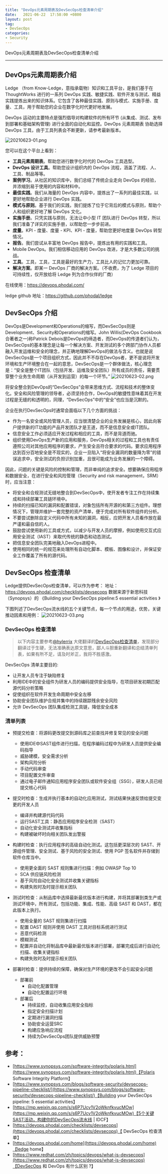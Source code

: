 ```yaml
---
title: "DevOps元素周期表及DevSecOps检查清单介绍"
date:   2021-06-22  17:58:00 +0800
layout: post
tag:
- DevSecOps
categories:
- Security
---
```


DevOps元素周期表及DevSecOps检查清单介绍

------
## DevOps元素周期表介绍
Ledge （from Know-Ledge，意指承载物）知识和工具平台，是我们基于在 ThoughtWorks 进行的一系列 DevOps 实践、敏捷实践、软件开发与测试、精益实践提炼出来的知识体系。它包含了各种最佳实践、原则与模式、实施手册、度量、工具，用于帮助您的企业在数字化时代更好地发展。

DevOps 运动的主要特点是强烈倡导对构建软件的所有环节 (从集成、测试、发布到部署和基础架构管理) 进行全面的自动化和监控。DevOps 元素周期表 协助选择 DevOps 工具，由于工具​列表会不断更新，请参考最新版本。

![20210623-01.png](/images/20210623-01.png)

您可以在这个平台上看到：
* **工具元素周期表**。帮助您进行数字化时代的 DevOps 工具选型。
* **DevOps 设计工具**。帮助您设计组织内的 DevOps 流程，涵盖了流程、人、工具、制品等等。
* **案例学习**。从社区的知识库中，我们总结了传统企业走向 DevOps 的经验，并浓缩到易于使用的内容和材料中。
* **最佳实践**。我们从海量的 DevOps 内容中，提炼出了一系列的最佳实践，以更好地帮助企业进行 DevOps 实践。
* **模式与原则**。基于我们的实践，我们提炼了位于它背后的模式与原则，帮助个人和组织更好地了解 DevOps 文化。
* **实施手册**。只凭实践与原则，无法让中小型 IT 团队进行 DevOps 转型，所以我们准备了详实的实施手册，以帮助您一步步前进。
* **度量**。KPI - 度量、度量 - KPI、KPI - 度量，帮助您更好地度量 DevOps 转型情况。
* **报告**。我们尝试从丰富地 DevOps 报告中，提炼出有用的实践和工具。
* Mobile DevOps。我们相信移动应用的 DevOps 改进，才是大多数公司的挑战。
* **工具**。工具，工具，工具是最好的生产力，工具比人的记忆力更加可靠。
* **解决方案**。即某一 DevOps 厂商的解决方案。（不收费，为了 Ledge 项目的可持续性，仅开放给将 Ledge 列为合作伙伴的厂商）

在线使用：https://devops.phodal.com/

ledge github 地址：https://github.com/phodal/ledge

## DevSecOps 介绍

DevOps是Development和Operations的缩写，而DevSecOps则是Development、Security和Operations的缩写。John Willis(DevOps Cookbook合著者之一)称Patrick Debois是DevOps的缔造者，而DevOps的传道者们认为，DevSecOps的基本理念是让每一个解决方案、开发测试的多个跨部门协作人员都融入开发运维和安全的理念，并正确地理解DevOps的做法与含义。也就是说DevSecOps是一个项目组织方式，因此并不不存在DevOps者，更不是说将开发环境和生产环境整合在一起的意思，DevSecOps是一个群体做法，核心理念是：“安全是整个IT团队（包括开发、运维及安全团队）所有成员的责任，需要贯穿整个业务生命周期（从开发到运营）的每一个环节。”
![20210623-02.png](/images/20210623-02.png)

将安全整合到DevOps的“DevSecOps”会带来思维方式、流程和技术的整体变化。安全和风险管理的领导者，必须坚持合作，DevOps的敏捷性意味着其在开发过程是无缝的和透明的，同理，“DevSecOps”中的“安全”也应当是沉默的。

企业在执行DevSecOps时通常会面临以下几个方面的挑战：

* 作为一名安全或风险管理人员，应当很清楚企业的业务发展是核心，因此向客户提供新的IT功能的产品开发团队才是王道，而不是信息安全或IT团队。
* 信息安全工作必须适应开发过程和相应的工具，而不是背道而驰。
* 组织使用DevOps生产新的应用和服务，DevOps相关的过程和工具也有责任遵照公司对其他应用程序的要求，产生安全且符合要求的代码。要求应用程序达到百分百地安全是不现实的，企业一旦陷入“将安全漏洞的数量降为零”的错误追求中，安全测试的负担识别加重，且很可能成为业务发展的一个障碍。

因此，问题的关键是风险的控制和管理，而非单纯的追求安全。想要确保应用程序和数据安全，在进行安全和风险管理（Security and risk management，SRM）时，应当注意：

* 将安全和合规测试无缝地整合到DevSecOps中，使开发者专注工作在持续集成和持续部署工具链环境中。
* 持续的扫描已知的漏洞和配置错误，对象包括所有开源的和第三方组件。理想情况下，管理并维护一套完整的资产清单，便于完成对所有软件组件的分析。
* 不要尝试删除自定义代码中所有未知的漏洞，相反，应把开发人员看作放在最严谨和最自信的人。
* 鼓励尝试使用新的工具或方式，以减少与开发人员的摩擦，例如使用交互式应用安全测试（IAST）来取代传统的静态和动态测试。
* 把信息安全团队完美地融入DevOps进程中。
* 使用相同的统一的规范来处理所有自动化脚本、模板、图像和设计，并保证安全工作覆盖了所有的源代码。

## DevSecOps 检查清单
Ledge提供DevSecOps检查清单，可以作为参考：
地址：https://devops.phodal.com/checklists/devsecops
数据来源于新思科技（Synopsys）的 《Building your DevSecOps pipeline:5 essential activities 》

下图列述了DevSecOps流水线的五个关键节点，每一个节点的用途，优势，关键推动因素和用例：
![20210623-03.png](/images/20210623-03.png)
 
### DevSecOps 检查清单

> 以下内容主要参考[@hylerrix](https://github.com/hylerrix) 大佬翻译的[DevSecOps检查清单](https://devops.phodal.com/checklists/devsecops)，发现部分翻译过于生硬，无法准确表达原文意思，鄙人斗胆重新翻译和总结清单列表，如果有所不足，请及时斧正，我将不胜感激。

DevSecOps 清单主要目的:

* 让开发人员专注于缺陷修复
* 利用IDE中的安全组件为研发人员的编码提供安全指导，在项目研发初期匹配源代码分析策略
* 促使组织在软件开发生命周期中安全左移
* 协助安全团队维护合规并集中的持续跟踪残余安全风险
* 允许 DevSecOps 团队集成检测工具链，降低安全成本

### 清单列表

- 预提交检查：将源码更改提交到源码库之前查找并修复常见的安全问题
    - 使用IDE中SAST组件进行扫描，在程序编码过程中为研发人员提供安全编码指导 
    - 威胁建模，安全需求分析
    - 架构风险分析
    - 手动代码审查
    - 项目配置文件审查
    - 通过电子邮件通知应用程序安全团队或软件安全组（SSG），研发人员已经提交核心代码

- 提交时检查：生成并执行基本的自动化应用测试，测试结果快速反馈给提交变更的开发人员
    - 编译并构建源代码代码
    - 运行SAST工具：静态应用程序安全检测（SAST）
    - 自动化安全测试并收集指标
    - 构建被破坏时向相关团队发出警报
    
- 构建时检查：执行应用程序的高级自动化测试。这包括更深层次的 SAST、开源组件管理、安全测试、基于风险的安全测试、使用 PGP 签名软件并存储到软件仓库当中。
    - 使用更全面的 SAST 规则集进行扫描：例如 OWASP Top 10
    - SCA 供应链风险检测
    - 基于风险自动化安全测试并收集关键指标
    - 构建失败时及时提示相关团队
    
- 测试时检查：从制品库中选择最新最优版本进行构建，并将其部署到类生产或测试环境中，所有测试，包括功能、集成、性能、高级 SAST 和 DAST，都在此版本上执行。
    - 使用全量的 SAST 规则集进行扫描
    - 配置 DAST 规则并使用 DAST 工具对目标系统进行测试
    - 恶意代码检测
    - 模糊测试
    - 配置并自动化将制品库中最新最优版本进行部署，部署完成后进行自动化扫描、收集关键指标
    - 构建失败时及时提示相关团队
    
- 部署时检查：提供持续的保障，确保对生产环境的更改不会引起安全问题
    - 部署前
        - 自动化配置管理
        - 自动化配置运行环境
    - 部署后
        - 持续监控，自动收集应用安全指标
        - 指定安全扫描计划
        - 定期进行漏洞扫描
        - 协助安全运营SRC
        - 构建应急响应流程
        - 持续为DevSecOps团队提供威胁预警

## 参考：
- [https://www.synopsys.com/software-integrity/polaris.html](https://www.synopsys.com/software-integrity/polaris.html)【Polaris Software Integrity Platform】
- [https://www.synopsys.com/blogs/software-security/devsecops-pipeline-checklist/](https://www.synopsys.com/blogs/software-security/devsecops-pipeline-checklist/)【Building your DevSecOps pipeline: 5 essential activities】
- [https://mp.weixin.qq.com/s/s6P7Ucv1V2oWknfkvucMOw](https://mp.weixin.qq.com/s/s6P7Ucv1V2oWknfkvucMOw)【5个关键SAST活动，构建你的DevSecOps流水线 | IDCF】
- [https://devops.phodal.com/checklists/devsecops](https://devops.phodal.com/checklists/devsecops)【
DevSecOps 检查清单】
- [https://devops.phodal.com/home](https://devops.phodal.com/home)【ledge home】
- [https://www.redhat.com/zh/topics/devops/what-is-devsecops](https://www.redhat.com/zh/topics/devops/what-is-devsecops)【DevSecOps 和 DevOps 有什么区别 ?】


